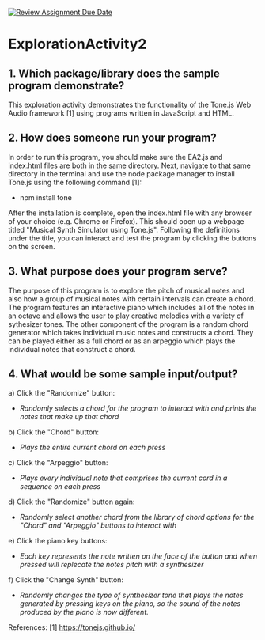 [![Review Assignment Due Date](https://classroom.github.com/assets/deadline-readme-button-24ddc0f5d75046c5622901739e7c5dd533143b0c8e959d652212380cedb1ea36.svg)](https://classroom.github.com/a/kCrKdl4V)
# ExplorationActivity2
## 1. Which package/library does the sample program demonstrate?

This exploration activity demonstrates the functionality of the Tone.js Web Audio framework [1] using programs written in JavaScript and HTML.

## 2. How does someone run your program?

In order to run this program, you should make sure the EA2.js and index.html files are both in the same directory. Next, navigate to that same directory in the terminal and use the node package manager to install Tone.js using the following command [1]:

 - npm install tone

After the installation is complete, open the index.html file with any browser of your choice (e.g. Chrome or Firefox). This should open up a webpage titled "Musical Synth Simulator using Tone.js". Following the definitions under the title, you can interact and test the program by clicking the buttons on the screen.

## 3. What purpose does your program serve?

The purpose of this program is to explore the pitch of musical notes and also how a group of musical notes with certain intervals can create a chord. The program features an interactive piano which includes all of the notes in an octave and allows the user to play creative melodies with a variety of sythesizer tones. The other component of the program is a random chord generator which takes individual music notes and constructs a chord. They can be played either as a full chord or as an arpeggio which plays the individual notes that construct a chord. 

## 4. What would be some sample input/output?

a) Click the "Randomize" button:
 - *Randomly selects a chord for the program to interact with and prints the notes that make up that chord*

b) Click the "Chord" button:
 - *Plays the entire current chord on each press*

c) Click the "Arpeggio" button:
 - *Plays every individual note that comprises the current cord in a sequence on each press*

d) Click the "Randomize" button again:
 - *Randomly select another chord from the library of chord options for the "Chord" and "Arpeggio" buttons to interact with*

e) Click the piano key buttons:
 - *Each key represents the note written on the face of the button and when pressed will replecate the notes pitch with a synthesizer*

f) Click the "Change Synth" button:
 - *Randomly changes the type of synthesizer tone that plays the notes generated by pressing keys on the piano, so the sound of the notes produced by the piano is now different.*

 References:
 [1] https://tonejs.github.io/
